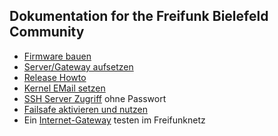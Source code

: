 
## Dokumentation for the Freifunk Bielefeld Community

 * [Firmware bauen](https://github.com/freifunk-bielefeld/firmware/blob/master/README.md)
 * [Server/Gateway aufsetzen](https://github.com/freifunk-bielefeld/server-config/blob/master/README.md)
 * [Release Howto](release_howto.md)
 * [Kernel EMail setzen](kernel_email.md)
 * [SSH Server Zugriff](ssh_keys.md) ohne Passwort
 * [Failsafe aktivieren und nutzen](access_failssafe.md)
 * Ein [Internet-Gateway](gateway_testing.md) testen im Freifunknetz

